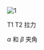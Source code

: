 
![1](https://user-images.githubusercontent.com/126434615/227889963-c5c17a55-339d-4224-ad62-6ae539bb408b.png)


T1 T2 拉力


$\alpha$  和 $\beta$ 夹角
